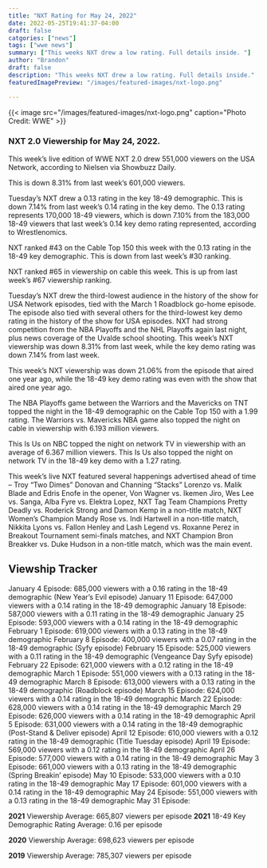 ```yaml
--- 
title: "NXT Rating for May 24, 2022"
date: 2022-05-25T19:41:37-04:00
draft: false
catgories: ["news"]
tags: ["wwe news"]
summary: ["This weeks NXT drew a low rating. Full details inside. "]
author: "Brandon"
draft: false
description: "This weeks NXT drew a low rating. Full details inside."
featuredImagePreview: "/images/featured-images/nxt-logo.png"

---
```


{{< image src="/images/featured-images/nxt-logo.png" caption="Photo Credit: WWE" >}}

### NXT 2.0 Viewership for May 24, 2022. 

This week’s live edition of WWE NXT 2.0 drew 551,000 viewers on the USA Network, according to Nielsen via Showbuzz Daily.

This is down 8.31% from last week’s 601,000 viewers.

Tuesday’s NXT drew a 0.13 rating in the key 18-49 demographic. This is down 7.14% from last week’s 0.14 rating in the key demo. The 0.13 rating represents 170,000 18-49 viewers, which is down 7.10% from the 183,000 18-49 viewers that last week’s 0.14 key demo rating represented, according to Wrestlenomics.

NXT ranked #43 on the Cable Top 150 this week with the 0.13 rating in the 18-49 key demographic. This is down from last week’s #30 ranking.

NXT ranked #65 in viewership on cable this week. This is up from last week’s #67 viewership ranking.

Tuesday’s NXT drew the third-lowest audience in the history of the show for USA Network episodes, tied with the March 1 Roadblock go-home episode. The episode also tied with several others for the third-lowest key demo rating in the history of the show for USA episodes. NXT had strong competition from the NBA Playoffs and the NHL Playoffs again last night, plus news coverage of the Uvalde school shooting. This week’s NXT viewership was down 8.31% from last week, while the key demo rating was down 7.14% from last week.

This week’s NXT viewership was down 21.06% from the episode that aired one year ago, while the 18-49 key demo rating was even with the show that aired one year ago.

The NBA Playoffs game between the Warriors and the Mavericks on TNT topped the night in the 18-49 demographic on the Cable Top 150 with a 1.99 rating. The Warriors vs. Mavericks NBA game also topped the night on cable in viewership with 6.193 million viewers.

This Is Us on NBC topped the night on network TV in viewership with an average of 6.367 million viewers. This Is Us also topped the night on network TV in the 18-49 key demo with a 1.27 rating.

This week’s live NXT featured several happenings advertised ahead of time – Troy “Two Dimes” Donovan and Channing “Stacks” Lorenzo vs. Malik Blade and Edris Enofe in the opener, Von Wagner vs. Ikemen Jiro, Wes Lee vs. Sanga, Alba Fyre vs. Elektra Lopez, NXT Tag Team Champions Pretty Deadly vs. Roderick Strong and Damon Kemp in a non-title match, NXT Women’s Champion Mandy Rose vs. Indi Hartwell in a non-title match, Nikkita Lyons vs. Fallon Henley and Lash Legend vs. Roxanne Perez in Breakout Tournament semi-finals matches, and NXT Champion Bron Breakker vs. Duke Hudson in a non-title match, which was the main event.

## Viewship Tracker

January 4 Episode: 685,000 viewers with a 0.16 rating in the 18-49 demographic (New Year’s Evil episode)
January 11 Episode: 647,000 viewers with a 0.14 rating in the 18-49 demographic
January 18 Episode: 587,000 viewers with a 0.11 rating in the 18-49 demographic
January 25 Episode: 593,000 viewers with a 0.14 rating in the 18-49 demographic
February 1 Episode: 619,000 viewers with a 0.13 rating in the 18-49 demographic
February 8 Episode: 400,000 viewers with a 0.07 rating in the 18-49 demographic (Syfy episode)
February 15 Episode: 525,000 viewers with a 0.11 rating in the 18-49 demographic (Vengeance Day Syfy episode)
February 22 Episode: 621,000 viewers with a 0.12 rating in the 18-49 demographic
March 1 Episode: 551,000 viewers with a 0.13 rating in the 18-49 demographic
March 8 Episode: 613,000 viewers with a 0.13 rating in the 18-49 demographic (Roadblock episode)
March 15 Episode: 624,000 viewers with a 0.14 rating in the 18-49 demographic
March 22 Episode: 628,000 viewers with a 0.14 rating in the 18-49 demographic
March 29 Episode: 626,000 viewers with a 0.14 rating in the 18-49 demographic
April 5 Episode: 631,000 viewers with a 0.14 rating in the 18-49 demographic (Post-Stand & Deliver episode)
April 12 Episode: 610,000 viewers with a 0.12 rating in the 18-49 demographic (Title Tuesday episode)
April 19 Episode: 569,000 viewers with a 0.12 rating in the 18-49 demographic
April 26 Episode: 577,000 viewers with a 0.14 rating in the 18-49 demographic
May 3 Episode: 661,000 viewers with a 0.13 rating in the 18-49 demographic (Spring Breakin’ episode)
May 10 Episode: 533,000 viewers with a 0.10 rating in the 18-49 demographic
May 17 Episode: 601,000 viewers with a 0.14 rating in the 18-49 demographic
May 24 Episode: 551,000 viewers with a 0.13 rating in the 18-49 demographic
May 31 Episode:

**2021** Viewership Average: 665,807 viewers per episode
**2021** 18-49 Key Demographic Rating Average: 0.16 per episode

**2020** Viewership Average: 698,623 viewers per episode

**2019** Viewership Average: 785,307 viewers per episode
